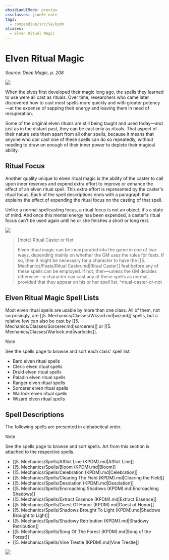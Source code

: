 ```yaml
---
obsidianUIMode: preview
cssclasses: json5e-note
tags:
  - compendium/src/5e/kpdm
aliases:
  - Elven Ritual Magic
---
```

# Elven Ritual Magic
*Source: Deep Magic, p. 208* 

![](https://raw.githubusercontent.com/TheGiddyLimit/homebrew/master/_img/KPDM/full/001-0641.webp#center)

When the elves first developed their magic long ago, the spells they learned to use were all cast as rituals. Over time, researchers who came later discovered how to cast most spells more quickly and with greater potency—at the expense of sapping their energy and leaving them in need of recuperation.

Some of the original elven rituals are still being taught and used today—and just as in the distant past, they can be cast only as rituals. That aspect of their nature sets them apart from all other spells, because it means that anyone who can cast one of these spells can do so repeatedly, without needing to draw on enough of their inner power to deplete their magical ability.

## Ritual Focus

Another quality unique to elven ritual magic is the ability of the caster to call upon inner reserves and expend extra effort to improve or enhance the effect of an elven ritual spell. This extra effort is represented by the caster's ritual focus. Each of the spell descriptions ends with a paragraph that explains the effect of expending the ritual focus on the casting of that spell.

Unlike a normal spellcasting focus, a ritual focus is not an object; it's a state of mind. And once this mental energy has been expended, a caster's ritual focus can't be used again until he or she finishes a short or long rest.

![](https://raw.githubusercontent.com/TheGiddyLimit/homebrew/master/_img/KPDM/0062.webp#center)

> [!note] Ritual Caster or Not
> 
> Elven ritual magic can be incorporated into the game in one of two ways, depending mainly on whether the GM uses the rules for feats. If so, then it might be necessary for a character to have the [[5. Mechanics/Feats/Ritual Caster.md\|Ritual Caster]] feat before any of these spells can be employed. If not, then—unless the GM decides otherwise—a character can cast any of these spells as normal, provided that they appear on his or her spell list.
^ritual-caster-or-not

## Elven Ritual Magic Spell Lists

Most elven ritual spells are usable by more than one class. All of them, not surprisingly, are [[5. Mechanics/Classes/Wizard.md\|wizard]] spells, but a relative few can also be cast by [[5. Mechanics/Classes/Sorcerer.md\|sorcerers]] or [[5. Mechanics/Classes/Warlock.md\|warlocks]].

> [!note]
> See the spells page to browse and sort each class' spell list.

- Bard elven ritual spells  
- Cleric elven ritual spells  
- Druid elven ritual spells  
- Paladin elven ritual spells  
- Ranger elven ritual spells  
- Sorcerer elven ritual spells  
- Warlock elven ritual spells  
- Wizard elven ritual spells  

## Spell Descriptions

The following spells are presented in alphabetical order.

> [!note]
> See the spells page to browse and sort spells. Art from this section is attached to the respective spells.

- [[5. Mechanics/Spells/Afflict Line (KPDM).md\|Afflict Line]]  
- [[5. Mechanics/Spells/Bloom (KPDM).md\|Bloom]]  
- [[5. Mechanics/Spells/Celebration (KPDM).md\|Celebration]]  
- [[5. Mechanics/Spells/Clearing The Field (KPDM).md\|Clearing the Field]]  
- [[5. Mechanics/Spells/Desolation (KPDM).md\|Desolation]]  
- [[5. Mechanics/Spells/Encroaching Shadows (KPDM).md\|Encroaching Shadows]]  
- [[5. Mechanics/Spells/Extract Essence (KPDM).md\|Extract Essence]]  
- [[5. Mechanics/Spells/Guest Of Honor (KPDM).md\|Guest of Honor]]  
- [[5. Mechanics/Spells/Shadows Brought To Light (KPDM).md\|Shadows Brought to Light]]  
- [[5. Mechanics/Spells/Shadowy Retribution (KPDM).md\|Shadowy Retribution]]  
- [[5. Mechanics/Spells/Song Of The Forest (KPDM).md\|Song of the Forest]]  
- [[5. Mechanics/Spells/Vine Trestle (KPDM).md\|Vine Trestle]]  

![](https://raw.githubusercontent.com/TheGiddyLimit/homebrew/master/_img/KPDM/0063.webp#center)
